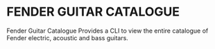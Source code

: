 # FENDER GUITAR CATALOGUE

Fender Guitar Catalogue Provides a CLI to view the entire catalogue of Fender electric, acoustic and bass guitars.